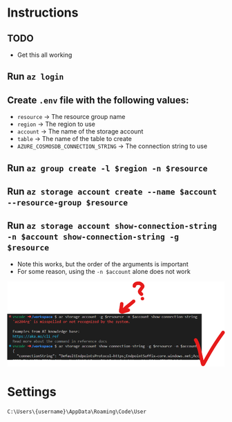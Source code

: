 # Instructions

## TODO

- Get this all working

## Run `az login`

## Create `.env` file with the following values:

- `resource` &rarr; The resource group name
- `region` &rarr; The region to use
- `account` &rarr; The name of the storage account
- `table` &rarr; The name of the table to create
- `AZURE_COSMOSDB_CONNECTION_STRING` &rarr; The connection string to use

## Run `az group create -l $region -n $resource`

## Run `az storage account create --name $account --resource-group $resource`

## Run `az storage account show-connection-string -n $account show-connection-string -g $resource`

- Note this works, but the order of the arguments is important
- For some reason, using the `-n $account` alone does not work

![](Screenshot%202024-12-10%20131933.png)

# Settings

`C:\Users\{username}\AppData\Roaming\Code\User`
